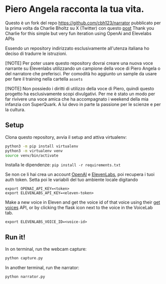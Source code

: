# Piero Angela racconta la tua vita.

Questo è un fork del repo https://github.com/cbh123/narrator pubblicato per la prima volta da Charlie Bholtz su X (Twitter) con questo [post](https://twitter.com/charliebholtz/status/1724815159590293764)
Thank you Charlie for this simple but very fun iteration using OpenAi and Elevelabs APIs

Essendo un repository indirizzato esclusivamente all'utenza italiana ho deciso di tradurre le istruzioni.

[!NOTE]
Per poter usare questo repository dovrai creare una nuova voce narrante su Elevenlabs utilizzando un campione della voce di Piero Angela o del narratore che preferisci. Per comodità ho aggiunto un sample da usare per fare il training nella cartella `assets`

[!NOTE]
Non possiedo i diritti di utilizzo della voce di Piero, quindi questo progetto ha esclusivamente scopi divulgativi. Per me è stato un modo per far rivivere una voce amica che ha accompagnato i weekend della mia infanzia con SuperQuark. A lui devo in parte la passione per le scienze e per la cultura. 

## Setup

Clona questo repository, avvia il setup and attiva virtualenv:

```bash
python3 -m pip install virtualenv
python3 -m virtualenv venv
source venv/bin/activate
```

Installa le dipendenze:
`pip install -r requirements.txt`

Se non ce li hai crea un account [OpenAI](https://beta.openai.com/) e [ElevenLabs](https://elevenlabs.io), poi recupera i tuoi auth token. Setta poi le variabili del tuo ambiente locale digitando

```
export OPENAI_API_KEY=<token>
export ELEVENLABS_API_KEY=<eleven-token>
```

Make a new voice in Eleven and get the voice id of that voice using their [get voices](https://elevenlabs.io/docs/api-reference/voices) API, or by clicking the flask icon next to the voice in the VoiceLab tab.

```
export ELEVENLABS_VOICE_ID=<voice-id>
```

## Run it!

In on terminal, run the webcam capture:
```bash
python capture.py
```
In another terminal, run the narrator:

```bash
python narrator.py
```

